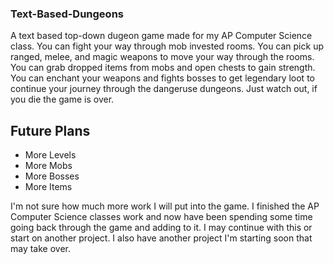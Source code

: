 ### Text-Based-Dungeons

A text based top-down dugeon game made for my AP Computer Science class. You can fight your way through mob invested rooms. You can pick up ranged, melee, and magic weapons to move your way through the rooms. You can grab dropped items from mobs and open chests to gain strength. You can enchant your weapons and fights bosses to get legendary loot to continue your journey through the dangeruse dungeons. Just watch out, if you die the game is over.

## Future Plans
* More Levels
* More Mobs
* More Bosses
* More Items

I'm not sure how much more work I will put into the game. I finished the AP Computer Science classes work and now have been spending some time going back through the game and adding to it. I may continue with this or start on another project. I also have another project I'm starting soon that may take over.

